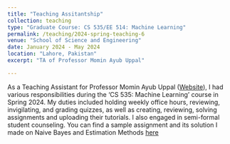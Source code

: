 ```yaml
---
title: "Teaching Assitantship"
collection: teaching
type: "Graduate Course: CS 535/EE 514: Machine Learning"
permalink: /teaching/2024-spring-teaching-6
venue: "School of Science and Engineering"
date: January 2024 - May 2024
location: "Lahore, Pakistan"
excerpt: "TA of Professor Momin Ayub Uppal"

---
```


As a Teaching Assistant for Professor Momin Ayub Uppal ([Website](https://lums.edu.pk/lums_employee/2771)), I had various responsibilities during the ‘CS 535: Machine Learning’ course in Spring 2024. My duties included holding weekly office hours, reviewing, invigilating, and grading quizzes, as well as creating, reviewing, solving assignments and uploading their tutorials. I also engaged in semi-formal student counseling. You can find a sample assignment and its solution I made on Naive Bayes and Estimation Methods [here](https://drive.google.com/drive/folders/1ugQZqbf_XW8eJjFd3UmraRaIUvZUHZNk?usp=sharing)
